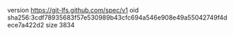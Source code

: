 version https://git-lfs.github.com/spec/v1
oid sha256:3cdf78935683f57e530989b43cfc694a546e908e49a55042749f4dece7a422d2
size 3834
